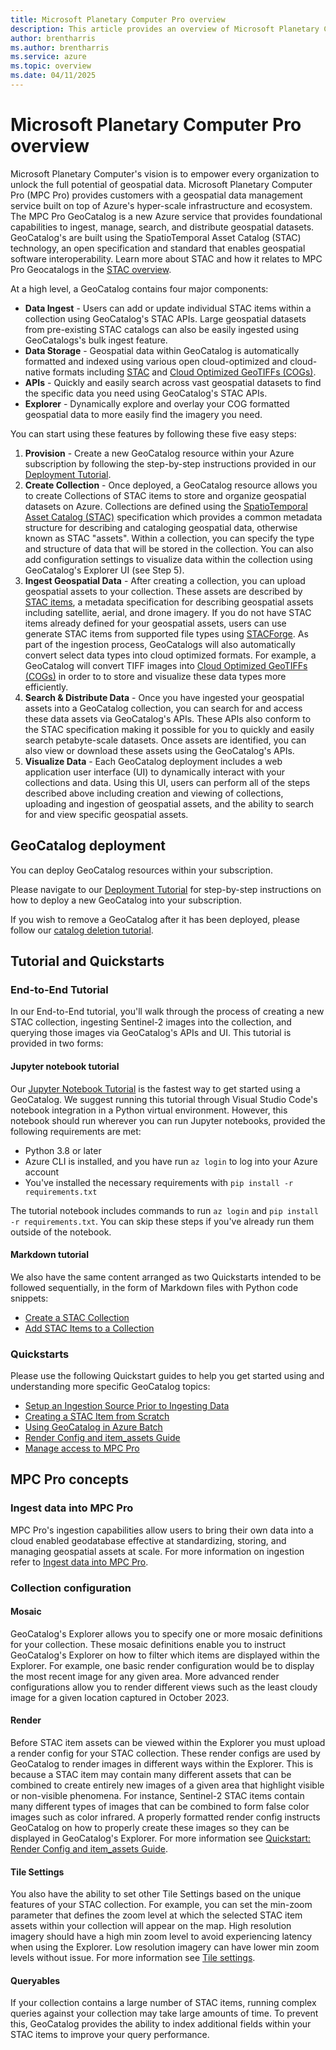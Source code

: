 ```yaml
---
title: Microsoft Planetary Computer Pro overview
description: This article provides an overview of Microsoft Planetary Computer Pro.
author: brentharris
ms.author: brentharris
ms.service: azure
ms.topic: overview
ms.date: 04/11/2025
---
```


# Microsoft Planetary Computer Pro overview

Microsoft Planetary Computer's vision is to empower every organization to unlock the full potential of geospatial data. Microsoft Planetary Computer Pro (MPC Pro) provides customers with a geospatial data management service built on top of Azure's hyper-scale infrastructure and ecosystem. The MPC Pro GeoCatalog is a new Azure service that provides foundational capabilities to ingest, manage, search, and distribute geospatial datasets. GeoCatalog's are built using the SpatioTemporal Asset Catalog (STAC) technology, an open specification and standard that enables geospatial software interoperability. Learn more about STAC and how it relates to MPC Pro Geocatalogs in the [STAC overview](./stac-overview.md).  

At a high level, a GeoCatalog contains four major components:

* **Data Ingest** - Users can add or update individual STAC items within a collection using GeoCatalog's STAC APIs.  Large geospatial datasets from pre-existing STAC catalogs can also be easily ingested using GeoCatalogs's bulk ingest feature.
* **Data Storage** - Geospatial data within GeoCatalog is automatically formatted and indexed using various open cloud-optimized and cloud-native formats including [STAC](https://stacspec.org/en/) and [Cloud Optimized GeoTIFFs (COGs)](https://www.cogeo.org/).
* **APIs** - Quickly and easily search across vast geospatial datasets to find the specific data you need using GeoCatalog's STAC APIs.
* **Explorer** - Dynamically explore and overlay your COG formatted geospatial data to more easily find the imagery you need.

You can start using these features by following these five easy steps:

1. **Provision** - Create a new GeoCatalog resource  within your Azure subscription by following the step-by-step instructions provided in our [Deployment Tutorial](./deploy-geocatalog-resource.md).
2. **Create Collection** - Once deployed, a GeoCatalog resource allows you to create Collections of STAC items to store and organize geospatial datasets on Azure. Collections are defined using the [SpatioTemporal Asset Catalog (STAC)](https://stacspec.org/en/) specification which provides a common metadata structure for describing and cataloging geospatial data, otherwise known as STAC "assets". Within a collection, you can specify the type and structure of data that will be stored in the collection. You can also add configuration settings to visualize data within the collection using GeoCatalog's Explorer UI (see Step 5).
3. **Ingest Geospatial Data** - After creating a collection, you can upload geospatial assets to your collection. These assets are described by [STAC items](https://github.com/radiantearth/stac-spec/blob/master/item-spec/item-spec.md), a metadata specification for describing geospatial assets including satellite, aerial, and drone imagery. If you do not have STAC items already defined for your geospatial assets, users can use generate STAC items from supported file types using [STACForge](https://github.com/Azure/microsoft-planetary-computer-pro/tree/main/tools/stacforge-functions). As part of the ingestion process, GeoCatalogs will also automatically convert select data types into cloud optimized formats. For example, a GeoCatalog will convert TIFF images into [Cloud Optimized GeoTIFFs (COGs)](https://www.cogeo.org/) in order to to store and visualize these data types more efficiently.
4. **Search & Distribute Data** - Once you have ingested your geospatial assets into a GeoCatalog collection, you can search for and access these data assets via GeoCatalog's APIs. These APIs also conform to the STAC specification making it possible for you to quickly and easily search petabyte-scale datasets. Once assets are identified, you can also view or download these assets using the GeoCatalog's APIs.
5. **Visualize Data** - Each GeoCatalog deployment includes a web application user interface (UI) to dynamically interact with your collections and data. Using this UI, users can perform all of the steps described above including creation and viewing of collections, uploading and ingestion of geospatial assets, and the ability to search for and view specific geospatial assets.

## GeoCatalog deployment

You can deploy GeoCatalog resources within your subscription.  

Please navigate to our [Deployment Tutorial](./deploy-geocatalog-resource.md) for step-by-step instructions on how to deploy a new GeoCatalog into your subscription.

If you wish to remove a GeoCatalog after it has been deployed, please follow our [catalog deletion tutorial](./delete-geocatalog-resource.md).

## Tutorial and Quickstarts

### End-to-End Tutorial

In our End-to-End tutorial, you'll walk through the process of creating a new STAC collection, ingesting Sentinel-2 images into the collection, and querying those images via GeoCatalog's APIs and UI. This tutorial is provided in two forms:

#### Jupyter notebook tutorial

Our [Jupyter Notebook Tutorial](https://github.com/Azure/spatio-private-preview-docs/blob/main/Spatio_GeoCatalog_Tutorial.ipynb) is the fastest way to get started using a GeoCatalog. We suggest running this tutorial through Visual Studio Code's notebook integration in a Python virtual environment. However, this notebook should run wherever you can run Jupyter notebooks, provided the following requirements are met:

* Python 3.8 or later
* Azure CLI is installed, and you have run `az login` to log into your Azure account
* You've installed the necessary requirements with `pip install -r requirements.txt`

The tutorial notebook includes commands to run `az login` and `pip install -r requirements.txt`. You can skip these steps if you've already run them outside of the notebook.

#### Markdown tutorial

We also have the same content arranged as two Quickstarts intended to be followed sequentially, in the form of Markdown files with Python code snippets:

* [Create a STAC Collection](./create-stac-collection.md)
* [Add STAC Items to a Collection](./add-stac-item-to-collection.md)

### Quickstarts
Please use the following Quickstart guides to help you get started using and understanding more specific GeoCatalog topics:

* [Setup an Ingestion Source Prior to Ingesting Data](./ingestion-source.md)
* [Creating a STAC Item from Scratch](./create-stac-item.md)
* [Using GeoCatalog in Azure Batch](./azure-batch.md)
* [Render Config and item_assets Guide](render-configuration.md)
* [Manage access to MPC Pro](./manage-access.md)

## MPC Pro concepts

### Ingest data into MPC Pro

MPC Pro's ingestion capabilities allow users to bring their own data into a cloud enabled geodatabase effective at standardizing, storing, and managing geospatial assets at scale. For more information on ingestion refer to [Ingest data into MPC Pro](./ingestion-overview.md).

### Collection configuration

#### Mosaic

GeoCatalog's Explorer allows you to specify one or more mosaic definitions for your collection. These mosaic definitions enable you to instruct GeoCatalog's Explorer on how to filter which items are displayed within the Explorer. For example, one basic render configuration would be to display the most recent image for any given area. More advanced render configurations allow you to render different views such as the least cloudy image for a given location captured in October 2023.

#### Render

Before STAC item assets can be viewed within the Explorer you must upload a render config for your STAC collection. These render configs are used by GeoCatalog to render images in different ways within the Explorer. This is because a STAC item may contain many different assets that can be combined to create entirely new images of a given area that highlight visible or non-visible phenomena. For instance, Sentinel-2 STAC items contain many different types of images that can be combined to form false color images such as color infrared. A properly formatted render config instructs GeoCatalog on how to properly create these images so they can be displayed in GeoCatalog's Explorer.  For more information see [Quickstart: Render Config and item_assets Guide](./render-configuration.md).

#### Tile Settings

You also have the ability to set other Tile Settings based on the unique features of your STAC collection. For example, you can set the min-zoom parameter that defines the zoom level at which the selected STAC item assets within your collection will appear on the map. High resolution imagery should have a high min zoom level to avoid experiencing latency when using the Explorer. Low resolution imagery can have lower min zoom levels without issue. For more information see [Tile settings](./tile-settings.md).

#### Queryables

If your collection contains a large number of STAC items, running complex queries against your collection may take large amounts of time. To prevent this, GeoCatalog provides the ability to index additional fields within your STAC items to improve your query performance. 
